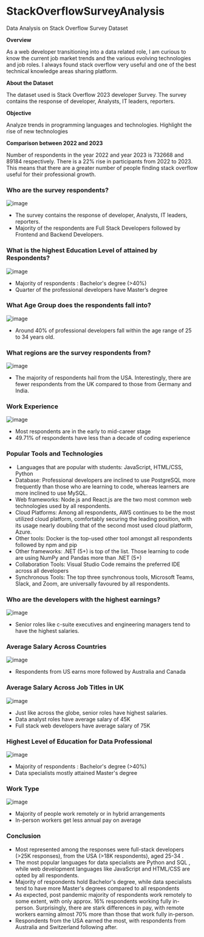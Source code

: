 # StackOverflowSurveyAnalysis
Data Analysis on Stack Overflow Survey Dataset


**Overview**

As a web developer transitioning into a data related role, I am curious to know the current job market trends and the various evolving technologies and job roles. I always found stack overflow very useful and one of the best technical knowledge areas sharing platform.  

**About the Dataset**

The dataset used is Stack Overflow 2023 developer Survey. The survey contains the response of developer, Analysts, IT leaders, reporters.

**Objective**

Analyze trends in programming languages and technologies. Highlight the rise of new technologies

**Comparison between 2022 and 2023**

Number of respondents in the year 2022 and year 2023 is 732668 and 89184 respectively. There is a 22% rise in participants from 2022 to 2023. This means that there are a greater number of people finding stack overflow useful for their professional growth.

### Who are the survey respondents?
![image](https://github.com/AliyaAzeez/StackOverflowSurveyAnalysis/blob/main/visualizations/jobType.png)

- The survey contains the response of developer, Analysts, IT leaders, reporters.
- Majority of the respondents are Full Stack Developers followed by  Frontend and Backend Developers.

### What is the highest Education Level of attained by Respondents?
![image](https://github.com/AliyaAzeez/StackOverflowSurveyAnalysis/blob/main/visualizations/EdLevel.png)

- Majority of respondents : Bachelor's degree (>40%)
- Quarter of the professional developers have Master’s degree

### What Age Group does the respondents fall into?
![image](https://github.com/AliyaAzeez/StackOverflowSurveyAnalysis/blob/main/visualizations/Age.png)

- Around 40% of professional developers fall within the age range of 25 to 34 years old.

### What regions are the survey respondents from?
![image](https://github.com/AliyaAzeez/StackOverflowSurveyAnalysis/blob/main/visualizations/countries.png)

- The majority of respondents hail from the USA. Interestingly, there are fewer respondents from the UK compared to those from Germany and India.

### Work Experience
![image](https://github.com/AliyaAzeez/StackOverflowSurveyAnalysis/blob/main/visualizations/WExp.png)

- Most respondents are in the early to mid-career stage
- 49.71% of respondents have less than a decade of coding experience

### Popular Tools and Technologies
-  Languages that are popular with students: JavaScript, HTML/CSS, Python
- Database: Professional developers are inclined to use PostgreSQL more frequently than those who are learning to code, whereas learners are more inclined to use MySQL.
- Web frameworks: Node.js and React.js are the two most common web technologies used by all respondents.
- Cloud Platforms: Among all respondents, AWS continues to be the most utilized cloud platform, comfortably securing the leading position, with its usage nearly doubling that of the second most used cloud platform, Azure.
- Other tools: Docker is the top-used other tool amongst all respondents followed by npm and pip
- Other frameworks: .NET (5+) is top of the list. Those learning to code are using NumPy and Pandas more than .NET (5+)
- Collaboration Tools: Visual Studio Code remains the preferred IDE across all developers
- Synchronous Tools: The top three synchronous tools, Microsoft Teams, Slack, and Zoom, are universally favoured by all respondents.


### Who are the developers with the highest earnings?
![image](https://github.com/AliyaAzeez/StackOverflowSurveyAnalysis/blob/main/visualizations/devType-Comp.png)

- Senior roles like c-suite executives and engineering managers tend to have the highest salaries.

### Average Salary Across Countries
![image](https://github.com/AliyaAzeez/StackOverflowSurveyAnalysis/blob/main/visualizations/Country-Comp.png)

- Respondents from US earns more followed by Australia and Canada

### Average Salary Across Job Titles in UK
![image](https://github.com/AliyaAzeez/StackOverflowSurveyAnalysis/blob/main/visualizations/Comp-UK.png)

- Just like across the globe, senior roles have highest salaries.
- Data analyst roles have average salary of 45K
- Full stack web developers have average salary of 75K

### Highest Level of Education for Data Professional
![image](https://github.com/AliyaAzeez/StackOverflowSurveyAnalysis/blob/main/visualizations/Screenshot%202024-01-19%20135155.png)

- Majority of respondents : Bachelor's degree (>40%)
- Data specialists mostly attained Master's degree

### Work Type
![image](https://github.com/AliyaAzeez/StackOverflowSurveyAnalysis/blob/main/visualizations/workType-Comp.png)

- Majority of people work remotely or in hybrid arrangements
- In-person workers get less annual pay on average 


### Conclusion

- Most represented among the responses were full-stack developers (>25K responses), from the USA (>18K respondents), aged 25-34 .
- The most popular languages for data specialists are Python and SQL , while web development languages like JavaScript and HTML/CSS are opted by all respondents.
- Majority of respondents hold Bachelor's degree, while data specialists tend to have more Master's degrees compared to all respondents
- As expected, post pandemic majority of respondents work remotely to some extent, with only approx. 16% respondents working fully in-person. Surprisingly, there are stark differences in pay, with remote workers earning almost 70% more than those that work fully in-person.
- Respondents from the USA earned the most, with respondents from Australia and Switzerland following after.


















